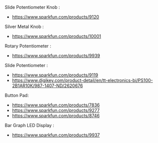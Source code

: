 Slide Potentiometer Knob :
- https://www.sparkfun.com/products/9120

Silver Metal Knob :
- https://www.sparkfun.com/products/10001

Rotary Potentiometer :
- https://www.sparkfun.com/products/9939

 Slide Potentiometer :
 - https://www.sparkfun.com/products/9119
 - https://www.digikey.com/product-detail/en/tt-electronics-bi/PS100-2B1AR10K/987-1407-ND/2620676

Button Pad:
- https://www.sparkfun.com/products/7836
- https://www.sparkfun.com/products/9277
- https://www.sparkfun.com/products/8746

Bar Graph LED Display :
- https://www.sparkfun.com/products/9937
